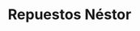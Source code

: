 ---
title: "Repuestos Néstor"
url: /rafael-calzada/repuestos-nestor/
shop: piezas de automóviles
---